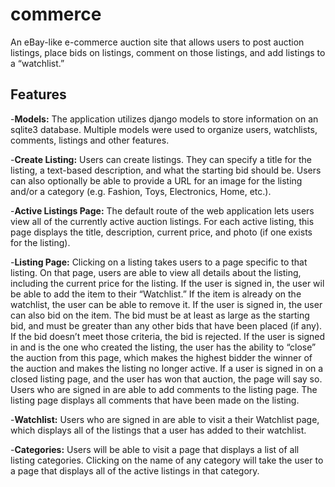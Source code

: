 # commerce
An eBay-like e-commerce auction site that allows users to post auction listings, place bids on listings, comment on those listings, and add listings to a “watchlist.”

## Features
-**Models:** The application utilizes django models to store information on an sqlite3 database. Multiple models were used to organize users, watchlists, comments, listings and other features.

-**Create Listing:** Users can create listings. They can specify a title for the listing, a text-based description, and what the starting bid should be. Users can also optionally be able to provide a URL for an image for the listing and/or a category (e.g. Fashion, Toys, Electronics, Home, etc.).

-**Active Listings Page:** The default route of the web application lets users view all of the currently active auction listings. For each active listing, this page displays the title, description, current price, and photo (if one exists for the listing).

-**Listing Page:** Clicking on a listing takes users to a page specific to that listing. On that page, users are able to view all details about the listing, including the current price for the listing.
If the user is signed in, the user wil be able to add the item to their “Watchlist.” If the item is already on the watchlist, the user can be able to remove it.
If the user is signed in, the user can also bid on the item. The bid must be at least as large as the starting bid, and must be greater than any other bids that have been placed (if any). If the bid doesn’t meet those criteria, the bid is rejected.
If the user is signed in and is the one who created the listing, the user has the ability to “close” the auction from this page, which makes the highest bidder the winner of the auction and makes the listing no longer active.
If a user is signed in on a closed listing page, and the user has won that auction, the page will say so.
Users who are signed in are able to add comments to the listing page. The listing page displays all comments that have been made on the listing.

-**Watchlist:** Users who are signed in are able to visit a their Watchlist page, which displays all of the listings that a user has added to their watchlist.

-**Categories:** Users will be able to visit a page that displays a list of all listing categories. Clicking on the name of any category will take the user to a page that displays all of the active listings in that category.

